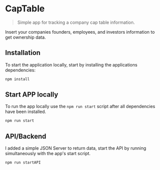 # CapTable
> Simple app for tracking a company cap table information.

Insert your companies founders, employees, and investors information to get ownership data.

## Installation

To start the application locally, start by installing the applications dependencies:

```sh
npm install
```

## Start APP locally

To run the app locally use the `npm run start` script after all dependencies have been installed.

```sh
npm run start
```

## API/Backend

I added a simple JSON Server to return data, start the API by running simultaneously with the app's start script.

```sh
npm run startAPI
```

